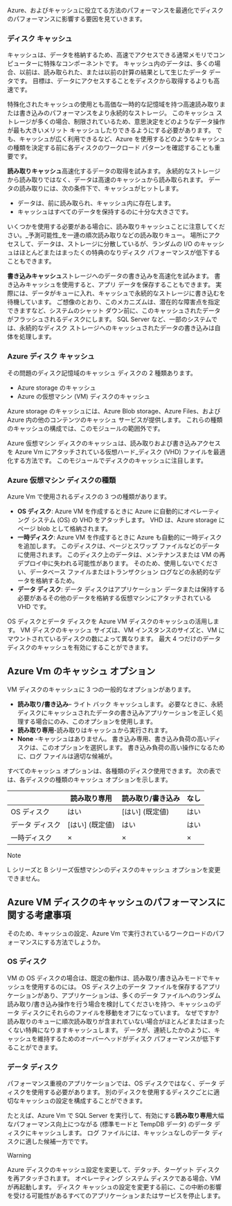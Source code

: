 Azure、およびキャッシュに役立てる方法のパフォーマンスを最適化でディスクのパフォーマンスに影響する要因を見ていきます。

### <a name="disk-caching"></a>ディスク キャッシュ

キャッシュは、データを格納するため、高速でアクセスできる通常メモリでコンピューターに特殊なコンポーネントです。 キャッシュ内のデータは、多くの場合、以前は、読み取られた、または以前の計算の結果として生じたデータ データです。 目標は、データにアクセスすることをディスクから取得するよりも高速です。

特殊化されたキャッシュの使用とも高価な一時的な記憶域を持つ高速読み取りまたは書き込みのパフォーマンスをより永続的なストレージ。 このキャッシュ ストレージが多くの場合、制限されているため、意思決定をどのようなデータ操作が最も大きいメリット キャッシュしたりできるようにする必要があります。 でも、キャッシュが広く利用できるなど、Azure を使用するどのようなキャッシュの種類を決定する前に各ディスクのワークロード パターンを確認することも重要です。

**読み取りキャッシュ**高速化するデータの取得を試みます。 永続的なストレージから読み取りではなく、データは高速のキャッシュから読み取られます。 データの読み取りには、次の条件下で、キャッシュがヒットします。

- データは、前に読み取られ、キャッシュ内に存在します。
- キャッシュはすべてのデータを保持するのに十分な大きさです。

いくつかを使用する必要がある場合に、読み取りキャッシュことに注意してください。_予測可能性_を一連の順次読み取りなどの読み取りキュー。 場所にアクセスして、データは、ストレージに分散しているが、ランダムの I/O のキャッシュはほとんどまたはまったくの特典のなりディスク パフォーマンスが低下することもできます。

**書き込みキャッシュ**ストレージへのデータの書き込みを高速化を試みます。 書き込みキャッシュを使用すると、アプリ データを保存することもできます。 実際には、データがキューに入れ、キャッシュで永続的なストレージに書き込むを待機しています。 ご想像のとおり、このメカニズムは、潜在的な障害点を指定できますなど、システムのシャット ダウン前に、このキャッシュされたデータがフラッシュされるディスクにします。 SQL Server など、一部のシステムでは、永続的なディスク ストレージへのキャッシュされたデータの書き込みは自体を処理します。

### <a name="azure-disk-caching"></a>Azure ディスク キャッシュ

その問題のディスク記憶域のキャッシュ ディスクの 2 種類あります。

- Azure storage のキャッシュ
- Azure の仮想マシン (VM) ディスクのキャッシュ

Azure storage のキャッシュには、Azure Blob storage、Azure Files、および Azure 内の他のコンテンツのキャッシュ サービスが提供します。 これらの種類のキャッシュの構成では、このモジュールの範囲外です。

Azure 仮想マシン ディスクのキャッシュは、読み取りおよび書き込みアクセスを Azure Vm にアタッチされている仮想ハード_ディスク (VHD) ファイルを最適化する方法です。 このモジュールでディスクのキャッシュに注目します。

### <a name="azure-virtual-machine-disk-types"></a>Azure 仮想マシン ディスクの種類

Azure Vm で使用されるディスクの 3 つの種類があります。

- **OS ディスク**: Azure VM を作成するときに Azure に自動的にオペレーティング システム (OS) の VHD をアタッチします。 VHD は、Azure storage にページ blob として格納されます。
- **一時ディスク**: Azure VM を作成するときに Azure も自動的に一時ディスクを追加します。 このディスクは、ページとスワップ ファイルなどのデータに使用されます。 このディスク上のデータは、メンテナンスまたは VM の再デプロイ中に失われる可能性があります。 そのため、使用しないでください、データベース ファイルまたはトランザクション ログなどの永続的なデータを格納するため。
- **データ ディスク**: データ ディスクはアプリケーション データまたは保持する必要があるその他のデータを格納する仮想マシンにアタッチされている VHD です。

OS ディスクとデータ ディスクを Azure VM ディスクのキャッシュの活用します。 VM ディスクのキャッシュ サイズは、VM インスタンスのサイズと、VM にマウントされているディスクの数によって異なります。 最大 4 つだけのデータ ディスクのキャッシュを有効にすることができます。

## <a name="cache-options-for-azure-vms"></a>Azure Vm のキャッシュ オプション

VM ディスクのキャッシュに 3 つの一般的なオプションがあります。

- **読み取り/書き込み**– ライト バック キャッシュします。 必要なときに、永続ディスクにキャッシュされたデータの書き込みアプリケーションを正しく処理する場合にのみ、このオプションを使用します。
- **読み取り専用**-読み取りはキャッシュから実行されます。
- **None** -キャッシュはありません。 書き込み専用、書き込み負荷の高いディスクは、このオプションを選択します。 書き込み負荷の高い操作になるために、ログ ファイルは適切な候補が。

すべてのキャッシュ オプションは、各種類のディスク使用できます。 次の表では、各ディスクの種類のキャッシュ オプションを示します。

| |**読み取り専用**  |**読み取り/書き込み**  |**なし**  |
|---------|---------|---------|---------|
|OS ディスク     |   はい      |   [はい] (既定値)     |   はい      |
|データ ディスク     |   [はい] (既定値)      |  はい       |  はい       |
|一時ディスク     |  ×       |   ×      |   ×      |

> [!NOTE]
> L シリーズと B シリーズ仮想マシンのディスクのキャッシュ オプションを変更できません。

## <a name="performance-considerations-for-azure-vm-disk-caching"></a>Azure VM ディスクのキャッシュのパフォーマンスに関する考慮事項

そのため、キャッシュの設定、Azure Vm で実行されているワークロードのパフォーマンスにする方法でしょうか。

### <a name="os-disk"></a>OS ディスク

VM の OS ディスクの場合は、既定の動作は、読み取り/書き込みモードでキャッシュを使用するのには。 OS ディスク上のデータ ファイルを保存するアプリケーションがあり、アプリケーションは、多くのデータ ファイルへのランダム読み取り/書き込み操作を行う場合を検討してくださいを持つ、キャッシュのデータ ディスクにそれらのファイルを移動をオフになっています。 なぜですか? 読み取りのキューに順次読み取りが含まれていない場合がほとんどまたはまったくない特典になりますキャッシュします。 データが、連続したかのように、キャッシュを維持するためのオーバーヘッドがディスク パフォーマンスが低下することができます。

### <a name="data-disks"></a>データ ディスク

パフォーマンス重視のアプリケーションでは、OS ディスクではなく、データ ディスクを使用する必要があります。 別のディスクを使用するディスクごとに適切なキャッシュの設定を構成することができます。

たとえば、Azure Vm で SQL Server を実行して、有効にする**読み取り専用**大幅なパフォーマンス向上につながる (標準モードと TempDB データ) のデータ ディスクにキャッシュします。 ログ ファイルには、キャッシュなしのデータ ディスクに適した候補一方でです。

> [!WARNING]
> Azure ディスクのキャッシュ設定を変更して、デタッチ、ターゲット ディスクを再アタッチされます。 オペレーティング システム ディスクである場合、VM が再起動します。 ディスク キャッシュの設定を変更する前に、この中断の影響を受ける可能性があるすべてのアプリケーションまたはサービスを停止します。
